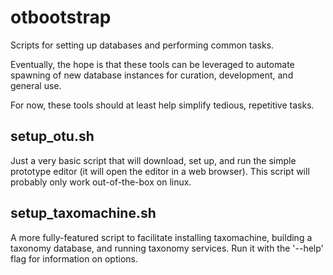 otbootstrap
==============

Scripts for setting up databases and performing common tasks.

Eventually, the hope is that these tools can be leveraged to automate spawning of new database instances for curation, development, and general use.

For now, these tools should at least help simplify tedious, repetitive tasks.

setup_otu.sh
------------

Just a very basic script that will download, set up, and run the simple prototype editor (it will open the editor in a web browser). This script will probably only work out-of-the-box on linux.

setup_taxomachine.sh
------------

A more fully-featured script to facilitate installing taxomachine, building a taxonomy database, and running taxonomy services. Run it with the '--help' flag for information on options.
